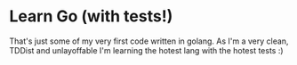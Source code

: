 # Learn Go (with tests!)

That's just some of my very first code written in golang. As I'm a very clean, TDDist and unlayoffable
I'm learning the hotest lang with the hotest tests :)
